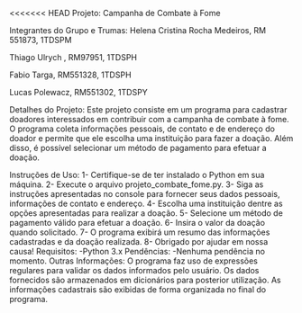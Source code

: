 <<<<<<< HEAD
Projeto: Campanha de Combate à Fome

Integrantes do Grupo e Trumas:
Helena Cristina Rocha Medeiros, RM 551873, 1TDSPM 

Thiago Ulrych , RM97951, 1TDSPH 

Fabio Targa, RM551328, 1TDSPH 

Lucas Polewacz, RM551302, 1TDSPY 

Detalhes do Projeto:
Este projeto consiste em um programa para cadastrar doadores interessados em contribuir com a campanha de combate à fome. O programa coleta informações pessoais, de contato e de endereço do doador e permite que ele escolha uma instituição para fazer a doação. Além disso, é possível selecionar um método de pagamento para efetuar a doação.

Instruções de Uso:
1- Certifique-se de ter instalado o Python em sua máquina.
2- Execute o arquivo projeto_combate_fome.py.
3- Siga as instruções apresentadas no console para fornecer seus dados pessoais, informações de contato e endereço.
4- Escolha uma instituição dentre as opções apresentadas para realizar a doação.
5- Selecione um método de pagamento válido para efetuar a doação.
6- Insira o valor da doação quando solicitado.
7- O programa exibirá um resumo das informações cadastradas e da doação realizada.
8- Obrigado por ajudar em nossa causa!
Requisitos:
-Python 3.x
Pendências:
-Nenhuma pendência no momento.
Outras Informações:
O programa faz uso de expressões regulares para validar os dados informados pelo usuário.
Os dados fornecidos são armazenados em dicionários para posterior utilização.
As informações cadastrais são exibidas de forma organizada no final do programa.
